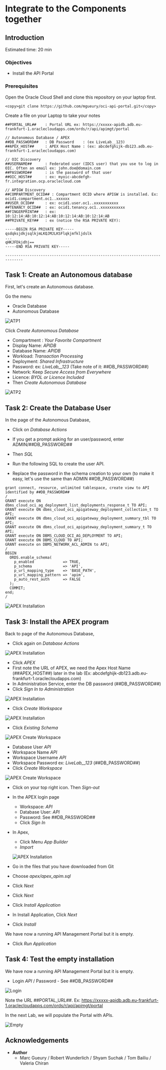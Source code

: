 
# Integrate to the Components together

## Introduction

Estimated time: 20 min

### Objectives

- Install the API Portal

### Prerequisites

Open the Oracle Cloud Shell and clone this repository on your laptop first.

```
<copy>git clone https://github.com/mgueury/oci-api-portal.git</copy>
```

Create a file on your Laptop to take your notes

````
##PORTAL_URL##    : Portal URL ex: https://xxxxx-apidb.adb.eu-frankfurt-1.oraclecloudapps.com/ords/r/api/apimgt/portal

// Autonomous Database / APEX 
##DB_PASSWORD##   : DB Password    : (ex LiveLab__123)
##APEX_HOST##     : APEX Host Name : (ex: abcdefghijk-db123.adb.eu-frankfurt-1.oraclecloudapps.com)

// OIC Discovery
##USERNAME##      : Federated user (IDCS user) that you use to log in OIC. Often an email ex: john.doe@domain.com
##PASSWORD##      : is the password of that user
##OIC_HOST##      : ex: myoic-abcdefgh-fr.integration.ocp.oraclecloud.com

// APIGW Discovery
##COMPARTMENT_OCID## : Compartment OCID where APIGW is installed. Ex: ocid1.compartment.oc1..xxxxxx
##USER_OCID##     : ex: ocid1.user.oc1..xxxxxxxxxxx
##TENANCY_OCID##  : ex: ocid1.tenancy.oc1..xxxxxxxxxxx
##FINGERPRINT##   : ex: 10:12:14:AB:10:12:14:AB:10:12:14:AB:10:12:14:AB
##PRIVATE_KEY##   : ex (notice the RSA PRIVATE KEY):

-----BEGIN RSA PRIVATE KEY-----
qsdqksjdkjsqlkjmLKQJMJLKSFlqkjmfkljdslk
...
qHKJFDkjdhj==
-----END RSA PRIVATE KEY-----

------------------------------------------------------------------------------

````

## Task 1: Create an Autonomous database

First, let's create an Autonomous database.

Go the menu
- Oracle Database
- Autonomous Database

![ATP1](images/apim-atp.png)

Click *Create Autonomous Database*
- Compartment : *Your Favorite Compartment*
- Display Name: *APIDB*
- Database Name: *APIDB* 
- Workload: *Transaction Processing*
- Deployment: *Shared Infrastructure*
- Password: ex: *LiveLab\_\_123* (Take note of it: ##DB\_PASSWORD##)
- Network: Keep *Secure Access from Everywhere*
- Licence: *BYOL or Licence Included*
- Then *Create Autonomous Database*

![ATP2](images/apim-atp2.png)

## Task 2: Create the Database User

In the page of the Autonomous Database,
- Click on *Database Actions*
- If you get a prompt asking for an user/password, enter ADMIN/##DB\_PASSWORD##
- Then *SQL*

- Run the following SQL to create the user API.
- Replace the password in the schema creation to your own (to make it easy, let's use the same than ADMIN ##DB_PASSWORD##) 

```
grant connect, resource, unlimited tablespace, create view to API identified by ##DB_PASSWORD##
/
GRANT execute ON dbms_cloud_oci_ag_deployment_list_deployments_response_t TO API;
GRANT execute ON dbms_cloud_oci_apigateway_deployment_collection_t TO API;
GRANT execute ON dbms_cloud_oci_apigateway_deployment_summary_tbl TO API;
GRANT execute ON dbms_cloud_oci_apigateway_deployment_summary_t TO API;
GRANT execute ON DBMS_CLOUD_OCI_AG_DEPLOYMENT TO API;
GRANT execute ON DBMS_CLOUD TO API;
GRANT execute on DBMS_NETWORK_ACL_ADMIN to API;
/
BEGIN
  ORDS.enable_schema(
    p_enabled             => TRUE,
    p_schema              => 'API',
    p_url_mapping_type    => 'BASE_PATH',
    p_url_mapping_pattern => 'apim',
    p_auto_rest_auth      => FALSE
  );
  COMMIT;
end;
/
```

![APEX Installation](images/apim-sql1.png)


## Task 3: Install the APEX program

Back to page of the Autonomous Database,
- Click again on *Database Actions*

![APEX Installation](images/apim-apex0.png)

- Click *APEX*
- First note the URL of APEX, we need the Apex Host Name (##APEX_HOST##) later in the lab (Ex: abcdefghijk-db123.adb.eu-frankfurt-1.oraclecloudapps.com) 
- In Administration Service, enter the DB password (##DB_PASSWORD##)
- Click *Sign In to Administration*

![APEX Installation](images/apim-apex1.png)

- Click *Create Workspace*

![APEX Installation](images/apim-apex2.png)

- Click *Existing Schema*

![APEX Create Workspace](images/apim-apex3.png)

- Database User *API*
- Workspace Name *API*
- Workspace Username *API*
- Workspace Password ex: *LiveLab\_\_123* (##DB\_PASSWORD##)
- Click *Create Workspace*

![APEX Create Workspace](images/apim-apex4.png)

- Click on your top right icon. Then *Sign-out*
- In the APEX login page
    - Workspace: *API*
    - Database User: *API*
    - Password: See ##DB\_PASSWORD##
    - Click *Sign In*
- In Apex, 
    - Click Menu *App Builder*
    - *Import*



  ![APEX Installation](images/apim-apex5.png)

- Go in the files that you have downloaded from Git
- Choose *apex/apex_apim.sql*
- Click *Next*
- Click *Next*
- Click *Install Application*
- In Install Application, Click *Next*
- Click *Install*

We have now a running API Management Portal but it is empty.
- Click *Run Application*

## Task 4: Test the empty installation

We have now a running API Management Portal but it is empty.
- Login *API* / Password - See ##DB_PASSWORD##

![Login](images/apim-apex-login.png)

Note the URL ##PORTAL_URL##. Ex: https://xxxxx-apidb.adb.eu-frankfurt-1.oraclecloudapps.com/ords/r/api/apimgt/portal


In the next Lab, we will populate the Portal with APIs.

![Empty](images/apim-apex-empty.png)

## Acknowledgements

- **Author**
    - Marc Gueury / Robert Wunderlich  / Shyam Suchak / Tom Bailiu / Valeria Chiran
